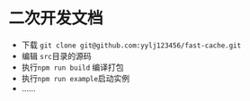 # 二次开发文档

- 下载 `git clone git@github.com:yylj123456/fast-cache.git`
- 编辑 `src`目录的源码
- 执行`npm run build` 编译打包
- 执行`npm run example`启动实例
- ......

